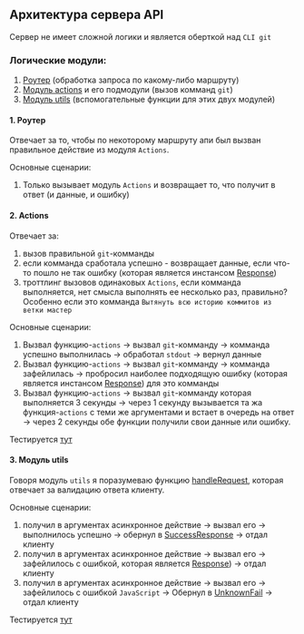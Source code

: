 ## Архитектура сервера API
Сервер не имеет сложной логики и является оберткой над `CLI git` 

### Логические модули:
1. [Роутер](../server/routes/api.js) (обработка запроса по какому-либо маршруту)
2. [Модуль actions](../server/modules/actions.js) и его подмодули (вызов комманд `git`)
3. [Модуль utils](../server/modules/utils.js) (вспомогательные функции для этих двух модулей)

#### 1. Роутер
Отвечает за то, чтобы по некоторому маршруту апи был вызван правильное действие
из модуля `Actions`.

Основные сценарии:
1. Только вызывает модуль `Actions` и возвращает то, что получит в ответ (и данные, и ошибку)

#### 2. Actions
Отвечает за:
1. вызов правильной `git`-комманды
2. если комманда сработала успешно - возвращает данные,
если что-то пошло не так ошибку (которая является инстансом [Response](../server/models/responses/response.js))
3. троттлинг вызовов одинаковых `Actions`, если комманда выполняется, нет смысла выполнять ее несколько раз, правильно?
Особенно если это комманда `Вытянуть всю историю коммитов из ветки мастер`

Основные сценарии:
1. Вызвал функцию-`actions` -> вызвал `git`-комманду -> комманда успешно выполнилась -> обработал `stdout` -> вернул данные
2. Вызвал функцию-`actions` -> вызвал `git`-комманду -> комманда зафейлилась -> пробросил наиболее подходящую ошибку (которая является инстансом [Response](../server/models/responses/response.js)) для это комманды
3. Вызвал функцию-`actions` -> вызвал `git`-комманду которая выполняется 3 секунды -> через 1 секунду вызывается та жа функция-`actions` с теми же аргументами и встает в очередь на ответ -> через 2 секунды обе функции получили свои данные или ошибку.

Тестируется [тут](../test/unit/actions/index.test.js)  

#### 3. Модуль utils
Говоря модуль `utils` я поразумеваю функцию [handleRequest](../server/modules/utils.js),
которая отвечает за валидацию ответа клиенту.

Основные сценарии:
1. получил в аргументах асинхронное действие -> вызвал его -> выполнилось успешно -> обернул в [SuccessResponse](../server/models/responses/success.js) -> отдал клиенту
2. получил в аргументах асинхронное действие -> вызвал его -> зафейлилось c ошибкой, которая является [Response](../server/models/responses/response.js)) -> отдал клиенту
3. получил в аргументах асинхронное действие -> вызвал его -> зафейлилось c ошибкой `JavaScript` -> Обернул в [UnknownFail](../server/models/responses/unknown.js) -> отдал клиенту

Тестируется [тут](../test/unit/utils/handle-request.test.js)